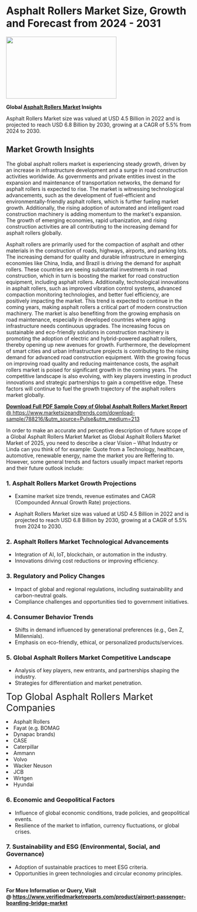 <H1>Asphalt Rollers Market Size, Growth and Forecast from 2024 - 2031</H1><img class="aligncenter size-medium wp-image-584254" src="https://thirdeyenews.in/wp-content/uploads/2024/09/Global-Market-Research-300x168.jpeg" alt="" width="300" height="168" /><p><strong>Global&nbsp;<a href="https://www.marketsizeandtrends.com/download-sample/788216/&amp;utm_source=Pulse&amp;utm_medium=213">Asphalt Rollers Market</a> Insights</strong></p><p>Asphalt Rollers Market size was valued at USD 4.5 Billion in 2022 and is projected to reach USD 6.8 Billion by 2030, growing at a CAGR of 5.5% from 2024 to 2030.</p><p><h2>Market Growth Insights</h2> <p>The global asphalt rollers market is experiencing steady growth, driven by an increase in infrastructure development and a surge in road construction activities worldwide. As governments and private entities invest in the expansion and maintenance of transportation networks, the demand for asphalt rollers is expected to rise. The market is witnessing technological advancements, such as the development of fuel-efficient and environmentally-friendly asphalt rollers, which is further fueling market growth. Additionally, the rising adoption of automated and intelligent road construction machinery is adding momentum to the market's expansion. The growth of emerging economies, rapid urbanization, and rising construction activities are all contributing to the increasing demand for asphalt rollers globally.</p> <p><a href="#"></a></p> <p>Asphalt rollers are primarily used for the compaction of asphalt and other materials in the construction of roads, highways, airports, and parking lots. The increasing demand for quality and durable infrastructure in emerging economies like China, India, and Brazil is driving the demand for asphalt rollers. These countries are seeing substantial investments in road construction, which in turn is boosting the market for road construction equipment, including asphalt rollers. Additionally, technological innovations in asphalt rollers, such as improved vibration control systems, advanced compaction monitoring technologies, and better fuel efficiency, are positively impacting the market. This trend is expected to continue in the coming years, making asphalt rollers a critical part of modern construction machinery. The market is also benefiting from the growing emphasis on road maintenance, especially in developed countries where aging infrastructure needs continuous upgrades. The increasing focus on sustainable and eco-friendly solutions in construction machinery is promoting the adoption of electric and hybrid-powered asphalt rollers, thereby opening up new avenues for growth. Furthermore, the development of smart cities and urban infrastructure projects is contributing to the rising demand for advanced road construction equipment. With the growing focus on improving road quality and reducing maintenance costs, the asphalt rollers market is poised for significant growth in the coming years. The competitive landscape is also evolving, with key players investing in product innovations and strategic partnerships to gain a competitive edge. These factors will continue to fuel the growth trajectory of the asphalt rollers market globally.</p> <p><a href="#"></p><p><span class=""><strong>Download Full PDF Sample Copy of Global Asphalt Rollers Market Report</strong> @ <a href="https://www.marketsizeandtrends.com/download-sample/788216/&amp;utm_source=Pulse&amp;utm_medium=213" target="_blank">https://www.marketsizeandtrends.com/download-sample/788216/&amp;utm_source=Pulse&amp;utm_medium=213</a></span></p><p>In order to make an accurate and perceptive description of future scope of a Global&nbsp;Asphalt Rollers Market Market as Global&nbsp;Asphalt Rollers Market Market of 2025, you need to describe a clear Vision &ndash; What Industry or Linda can you think of for example: Quote from a Technology, healthcare, automotive, renewable energy, name the market you are Reffering to. However, some general trends and factors usually impact market reports and their future outlook include:</p><h3>1.&nbsp;<strong>Asphalt Rollers Market Growth Projections</strong></h3><ul><li>Examine market size trends, revenue estimates and CAGR (Compounded Annual Growth Rate) projections.</li><li><p>Asphalt Rollers Market size was valued at USD 4.5 Billion in 2022 and is projected to reach USD 6.8 Billion by 2030, growing at a CAGR of 5.5% from 2024 to 2030.</p></li></ul><h3>2.&nbsp;<strong>Asphalt Rollers Market Technological Advancements</strong></h3><ul><li>Integration of AI, IoT, blockchain, or automation in the industry.</li><li>Innovations driving cost reductions or improving efficiency.</li></ul><h3>3.&nbsp;<strong>Regulatory and Policy Changes</strong></h3><ul><li>Impact of global and regional regulations, including sustainability and carbon-neutral goals.</li><li>Compliance challenges and opportunities tied to government initiatives.</li></ul><h3>4.&nbsp;<strong>Consumer Behavior Trends</strong></h3><ul><li>Shifts in demand influenced by generational preferences (e.g., Gen Z, Millennials).</li><li>Emphasis on eco-friendly, ethical, or personalized products/services.</li></ul><h3>5.&nbsp;<strong>Global Asphalt Rollers Market Competitive Landscape</strong></h3><ul><li>Analysis of key players, new entrants, and partnerships shaping the industry.</li><li>Strategies for differentiation and market penetration.</li></ul><p data-pm-slice="1 1 []"><span style="color: inherit; font-family: inherit; font-size: 25px;">Top Global Asphalt Rollers Market Companies</span></p><div class="" data-test-id=""><p><li>Asphalt Rollers</li><li> Fayat (e.g. BOMAG</li><li> Dynapac brands)</li><li> CASE</li><li> Caterpillar</li><li> Ammann</li><li> Volvo</li><li> Wacker Neuson</li><li> JCB</li><li> Wirtgen</li><li> Hyundai</li></p></div><h3>6.&nbsp;<strong>Economic and Geopolitical Factors</strong></h3><ul><li>Influence of global economic conditions, trade policies, and geopolitical events.</li><li>Resilience of the market to inflation, currency fluctuations, or global crises.</li></ul><h3>7.&nbsp;<strong>Sustainability and ESG (Environmental, Social, and Governance)</strong></h3><ul><li>Adoption of sustainable practices to meet ESG criteria.</li><li>Opportunities in green technologies and circular economy principles.</li></ul><h2><strong style="font-size: 14px;">For More Information or Query, Visit @&nbsp;</strong><a style="background-color: #ffffff; font-size: 14px;" href="https://www.marketsizeandtrends.com/report/asphalt-rollers-market/" target="_blank">https://www.verifiedmarketreports.com/product/airport-passenger-boarding-bridge-market</a></h2>
